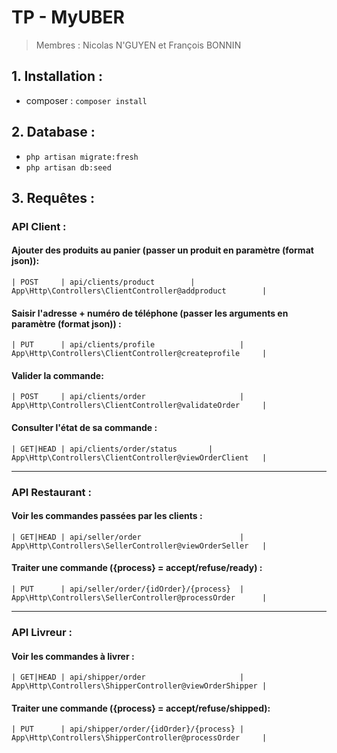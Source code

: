 # TP - MyUBER

> Membres : Nicolas N'GUYEN et François BONNIN

## 1. Installation :
   - composer : `composer install`

## 2. Database :
   - `php artisan migrate:fresh`
   - `php artisan db:seed`

## 3. Requêtes :

### API Client :
#### Ajouter des produits au panier (passer un produit en paramètre (format json)): 
```| POST     | api/clients/product        | App\Http\Controllers\ClientController@addproduct        |```

#### Saisir l'adresse + numéro de téléphone (passer les arguments en paramètre (format json)) :
```| PUT      | api/clients/profile                   | App\Http\Controllers\ClientController@createprofile     |```

#### Valider la commande:
```| POST     | api/clients/order                     | App\Http\Controllers\ClientController@validateOrder     |```

#### Consulter l'état de sa commande :
```| GET|HEAD | api/clients/order/status       | App\Http\Controllers\ClientController@viewOrderClient   |```

<hr>

### API Restaurant :
#### Voir les commandes passées par les clients :
```| GET|HEAD | api/seller/order                      | App\Http\Controllers\SellerController@viewOrderSeller   |```

#### Traiter une commande ({process} = accept/refuse/ready) :
```| PUT      | api/seller/order/{idOrder}/{process}  | App\Http\Controllers\SellerController@processOrder      |```

<hr>

### API Livreur :
#### Voir les commandes à livrer :
```| GET|HEAD | api/shipper/order                     | App\Http\Controllers\ShipperController@viewOrderShipper |```

#### Traiter une commande ({process} = accept/refuse/shipped):
```| PUT      | api/shipper/order/{idOrder}/{process} | App\Http\Controllers\ShipperController@processOrder     |```
